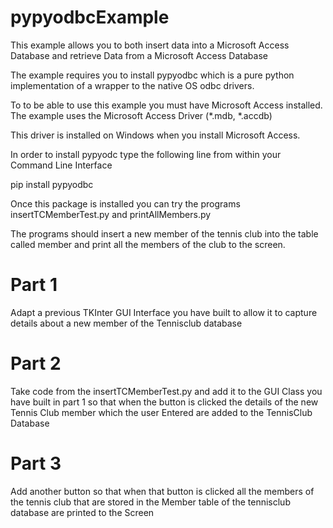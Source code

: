 # pypyodbcExample

This example allows you to both insert data into a Microsoft Access Database and retrieve Data from a Microsoft Access Database

The example requires you to install pypyodbc which is a pure python implementation of a wrapper to the native OS odbc drivers.

To to be able to use this example you must have Microsoft Access installed. The example uses the Microsoft Access Driver (*.mdb, *.accdb) 

This driver is installed on Windows when you install Microsoft Access.

In order to install pypyodc type the following line from within your Command Line Interface

pip install pypyodbc

Once this package is installed you can try the programs insertTCMemberTest.py and printAllMembers.py

The programs should insert a new member of the tennis club into the table called member and print all the members of the club to the screen.

# Part 1

Adapt a previous TKInter GUI Interface you have built to allow it to capture details about a new member of the Tennisclub database

# Part 2

Take code from the insertTCMemberTest.py and add it to the GUI Class you have built in part 1 so that when the button is clicked the details of the new Tennis Club member which the user Entered are added to the TennisClub Database

# Part 3

Add another button so that when that button is clicked all the members of the tennis club that are stored in the Member table of the tennisclub database are printed to the Screen


